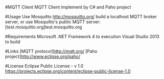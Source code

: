 #MQTT Client
MQTT Client implement by C# and Paho project

#Usage
Use Mosquitto http://mosquitto.org/ build a localhost MQTT broker server,
or use Mosquitto's public MQTT server: [test.mosquitto.org]test.mosquitto.org

#Requirements
Microsoft .NET Framework 4 to execution
Visual Studio 2013 to build

#Links
[MQTT protocol]http://mqtt.org/
[Paho project]http://www.eclipse.org/paho/

#License
Eclipse Public License - v 1.0
https://projects.eclipse.org/content/eclipse-public-license-1.0
